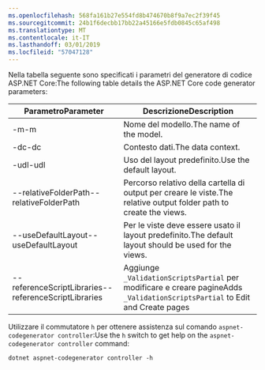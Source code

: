 ```yaml
---
ms.openlocfilehash: 568fa161b27e554fd8b474670b8f9a7ec2f39f45
ms.sourcegitcommit: 24b1f6decbb17bb22a45166e5fdb0845c65af498
ms.translationtype: MT
ms.contentlocale: it-IT
ms.lasthandoff: 03/01/2019
ms.locfileid: "57047128"
---
```

<span data-ttu-id="deacf-101">Nella tabella seguente sono specificati i parametri del generatore di codice ASP.NET Core:</span><span class="sxs-lookup"><span data-stu-id="deacf-101">The following table details the ASP.NET Core code generator parameters:</span></span>

| <span data-ttu-id="deacf-102">Parametro</span><span class="sxs-lookup"><span data-stu-id="deacf-102">Parameter</span></span>               | <span data-ttu-id="deacf-103">Descrizione</span><span class="sxs-lookup"><span data-stu-id="deacf-103">Description</span></span>|
| ----------------- | ------------ |
| <span data-ttu-id="deacf-104">-m</span><span class="sxs-lookup"><span data-stu-id="deacf-104">-m</span></span>  | <span data-ttu-id="deacf-105">Nome del modello.</span><span class="sxs-lookup"><span data-stu-id="deacf-105">The name of the model.</span></span> |
| <span data-ttu-id="deacf-106">-dc</span><span class="sxs-lookup"><span data-stu-id="deacf-106">-dc</span></span>  | <span data-ttu-id="deacf-107">Contesto dati.</span><span class="sxs-lookup"><span data-stu-id="deacf-107">The data context.</span></span> |
| <span data-ttu-id="deacf-108">-udl</span><span class="sxs-lookup"><span data-stu-id="deacf-108">-udl</span></span> | <span data-ttu-id="deacf-109">Uso del layout predefinito.</span><span class="sxs-lookup"><span data-stu-id="deacf-109">Use the default layout.</span></span> |
| <span data-ttu-id="deacf-110">--relativeFolderPath</span><span class="sxs-lookup"><span data-stu-id="deacf-110">--relativeFolderPath</span></span> | <span data-ttu-id="deacf-111">Percorso relativo della cartella di output per creare le viste.</span><span class="sxs-lookup"><span data-stu-id="deacf-111">The relative output folder path to create the views.</span></span> |
| <span data-ttu-id="deacf-112">--useDefaultLayout</span><span class="sxs-lookup"><span data-stu-id="deacf-112">--useDefaultLayout</span></span> | <span data-ttu-id="deacf-113">Per le viste deve essere usato il layout predefinito.</span><span class="sxs-lookup"><span data-stu-id="deacf-113">The default layout should be used for the views.</span></span> |
| <span data-ttu-id="deacf-114">--referenceScriptLibraries</span><span class="sxs-lookup"><span data-stu-id="deacf-114">--referenceScriptLibraries</span></span> | <span data-ttu-id="deacf-115">Aggiunge `_ValidationScriptsPartial` per modificare e creare pagine</span><span class="sxs-lookup"><span data-stu-id="deacf-115">Adds `_ValidationScriptsPartial` to Edit and Create pages</span></span> |

<span data-ttu-id="deacf-116">Utilizzare il commutatore `h` per ottenere assistenza sul comando `aspnet-codegenerator controller`:</span><span class="sxs-lookup"><span data-stu-id="deacf-116">Use the `h` switch to get help on the `aspnet-codegenerator controller` command:</span></span>

```console
dotnet aspnet-codegenerator controller -h
```